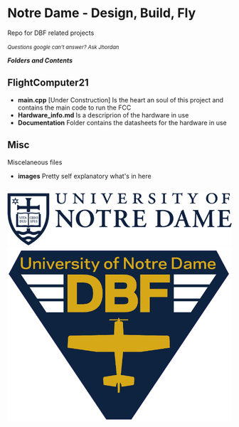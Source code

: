 # Notre Dame - Design, Build, Fly
Repo for DBF related projects

<small>*Questions google can't answer? Ask Jhordan*</small>

***Folders and Contents***
## FlightComputer21
- **main.cpp** [Under Construction] Is the heart an soul of this project and contains the main code to run the FCC 
- **Hardware_info.md** Is a descriprion of the hardware in use
- **Documentation** Folder contains the datasheets for the hardware in use

## Misc
Miscelaneous files
- **images** Pretty self explanatory what's in here

## 

![ND logo](/misc/images/ND_mark_blue_M.png) ![ND DBF Logo](/misc/images/DBF_Tri_Blue.png)


